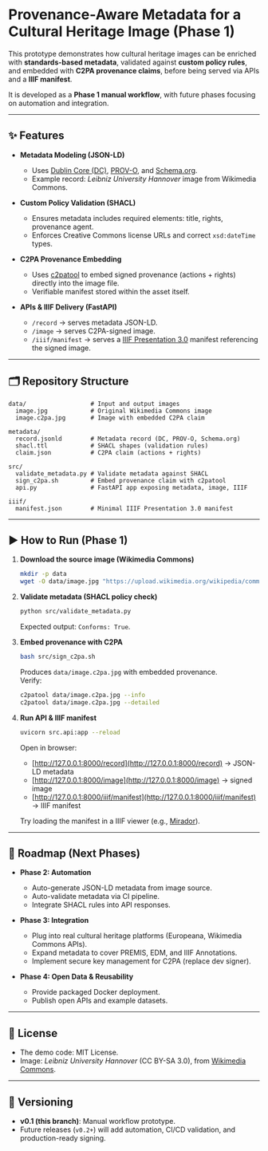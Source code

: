 # Provenance-Aware Metadata for a Cultural Heritage Image (Phase 1)

This prototype demonstrates how cultural heritage images can be enriched with **standards-based metadata**, validated against **custom policy rules**, and embedded with **C2PA provenance claims**, before being served via APIs and a **IIIF manifest**.

It is developed as a **Phase 1 manual workflow**, with future phases focusing on automation and integration.

---

## ✨ Features

- **Metadata Modeling (JSON-LD)**  
  - Uses [Dublin Core (DC)](https://www.dublincore.org/specifications/dublin-core/), [PROV-O](https://www.w3.org/TR/prov-o/), and [Schema.org](https://schema.org/).  
  - Example record: *Leibniz University Hannover* image from Wikimedia Commons.  

- **Custom Policy Validation (SHACL)**  
  - Ensures metadata includes required elements: title, rights, provenance agent.  
  - Enforces Creative Commons license URLs and correct `xsd:dateTime` types.  

- **C2PA Provenance Embedding**  
  - Uses [c2patool](https://github.com/contentauth/c2pa-rs) to embed signed provenance (actions + rights) directly into the image file.  
  - Verifiable manifest stored within the asset itself.  

- **APIs & IIIF Delivery (FastAPI)**  
  - `/record` → serves metadata JSON-LD.  
  - `/image` → serves C2PA-signed image.  
  - `/iiif/manifest` → serves a [IIIF Presentation 3.0](https://iiif.io/api/presentation/3.0/) manifest referencing the signed image.  

---

## 🗂️ Repository Structure

```
data/                  # Input and output images
  image.jpg            # Original Wikimedia Commons image
  image.c2pa.jpg       # Image with embedded C2PA claim

metadata/
  record.jsonld        # Metadata record (DC, PROV-O, Schema.org)
  shacl.ttl            # SHACL shapes (validation rules)
  claim.json           # C2PA claim (actions + rights)

src/
  validate_metadata.py # Validate metadata against SHACL
  sign_c2pa.sh         # Embed provenance claim with c2patool
  api.py               # FastAPI app exposing metadata, image, IIIF

iiif/
  manifest.json        # Minimal IIIF Presentation 3.0 manifest
```

---

## ▶️ How to Run (Phase 1)

1. **Download the source image (Wikimedia Commons)**  
   ```bash
   mkdir -p data
   wget -O data/image.jpg "https://upload.wikimedia.org/wikipedia/commons/e/ea/Leibniz_University_Hannover.jpg"
   ```

2. **Validate metadata (SHACL policy check)**  
   ```bash
   python src/validate_metadata.py
   ```
   Expected output: `Conforms: True`.

3. **Embed provenance with C2PA**  
   ```bash
   bash src/sign_c2pa.sh
   ```
   Produces `data/image.c2pa.jpg` with embedded provenance.  
   Verify:  
   ```bash
   c2patool data/image.c2pa.jpg --info
   c2patool data/image.c2pa.jpg --detailed
   ```

4. **Run API & IIIF manifest**  
   ```bash
   uvicorn src.api:app --reload
   ```
   Open in browser:  
   - [http://127.0.0.1:8000/record](http://127.0.0.1:8000/record) → JSON-LD metadata  
   - [http://127.0.0.1:8000/image](http://127.0.0.1:8000/image) → signed image  
   - [http://127.0.0.1:8000/iiif/manifest](http://127.0.0.1:8000/iiif/manifest) → IIIF manifest  

   Try loading the manifest in a IIIF viewer (e.g., [Mirador](https://iiif.io/viewers/mirador/)).

---

## 🚧 Roadmap (Next Phases)

- **Phase 2: Automation**
  - Auto-generate JSON-LD metadata from image source.  
  - Auto-validate metadata via CI pipeline.  
  - Integrate SHACL rules into API responses.  

- **Phase 3: Integration**
  - Plug into real cultural heritage platforms (Europeana, Wikimedia Commons APIs).  
  - Expand metadata to cover PREMIS, EDM, and IIIF Annotations.  
  - Implement secure key management for C2PA (replace dev signer).  

- **Phase 4: Open Data & Reusability**
  - Provide packaged Docker deployment.  
  - Publish open APIs and example datasets.  

---

## 📜 License

- The demo code: MIT License.  
- Image: *Leibniz University Hannover* (CC BY-SA 3.0), from [Wikimedia Commons](https://commons.wikimedia.org/wiki/File:Leibniz_University_Hannover.jpg).

---

## 🔖 Versioning

- **v0.1 (this branch)**: Manual workflow prototype.  
- Future releases (`v0.2+`) will add automation, CI/CD validation, and production-ready signing.
